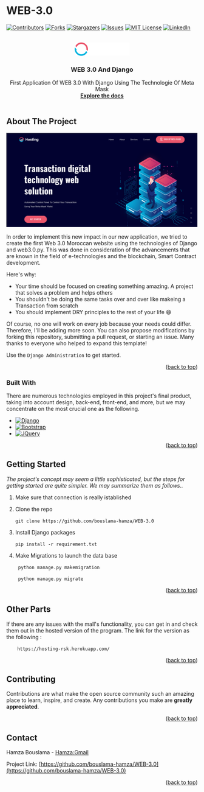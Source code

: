# WEB-3.0
<a name="readme-top"></a>
[![Contributors][contributors-shield]][contributors-url]
[![Forks][forks-shield]][forks-url]
[![Stargazers][stars-shield]][stars-url]
[![Issues][issues-shield]][issues-url]
[![MIT License][license-shield]][license-url]
[![LinkedIn][linkedin-shield]][linkedin-url]

<!-- logo-->
<br />
<div align="center">
  <a href="https://github.com/othneildrew/Best-README-Template">
    <img src="/staticfiles/assets/img/logo/logo.png" alt="Logo">
  </a>

  <h3 align="center">WEB 3.0 And Django</h3>

  <p align="center">
    First Application Of WEB 3.0 With Django Using The Technologie Of Meta Mask
    <br />
    <a href="https://github.com/bouslama-hamza"><strong>Explore the docs</strong></a>
    <br />
    <br />
  </p>
</div>

<!-- ABOUT THE PROJECT -->
## About The Project

![Product Name Screen Shot][product-screenshot]

In order to implement this new impact in our new application, we tried to create the first Web 3.0 Moroccan website using the technologies of Django and web3.0.py. This was done in consideration of the advancements that are known in the field of e-technologies and the blockchain, Smart Contract development.

Here's why:
* Your time should be focused on creating something amazing. A project that solves a problem and helps others
* You shouldn't be doing the same tasks over and over like makeing a Transaction from scratch
* You should implement DRY principles to the rest of your life :smile:

Of course, no one will work on every job because your needs could differ. Therefore, I'll be adding more soon. You can also propose modifications by forking this repository, submitting a pull request, or starting an issue. Many thanks to everyone who helped to expand this template!

Use the `Django Administration` to get started.

<p align="right">(<a href="#readme-top">back to top</a>)</p>


<!--  BUILT WITH -->
### Built With

There are numerous technologies employed in this project's final product, taking into account design, back-end, front-end, and more, but we may concentrate on the most crucial one as the following.

* [![Django][Django.com]][Django-url]
* [![Bootstrap][Bootstrap.com]][Bootstrap-url]
* [![JQuery][JQuery.com]][JQuery-url]

<p align="right">(<a href="#readme-top">back to top</a>)</p>


<!-- GETTING STARTED -->
## Getting Started

_The project's concept may seem a little sophisticated, but the steps for getting started are quite simpler. We may summarize them as follows.._

1. Make sure that connection is really istablished
2. Clone the repo
   ```
   git clone https://github.com/bouslama-hamza/WEB-3.0
   ```
   
3. Install Django packages
   ```
   pip install -r requirement.txt
   ```
   
4. Make Migrations to launch the data base
   ```
    python manage.py makemigration
   ``` 
   ```
    python manage.py migrate
   ```

<p align="right">(<a href="#readme-top">back to top</a>)</p>


<!-- USAGE EXAMPLES -->
## Other Parts

If there are any issues with the mall's functionality, you can get in and check them out in the hosted version of the program.
The link for the version as the following :

```
    https://hosting-rsk.herokuapp.com/
   ```
<p align="right">(<a href="#readme-top">back to top</a>)</p>


<!-- CONTRIBUTING -->
## Contributing

Contributions are what make the open source community such an amazing place to learn, inspire, and create. Any contributions you make are **greatly appreciated**.

<p align="right">(<a href="#readme-top">back to top</a>)</p>


<!-- CONTACT -->
## Contact

Hamza Bouslama - [Hamza:Gmail](ham.bousa98@gmail.com)

Project Link: [https://github.com/bouslama-hamza/WEB-3.0](https://github.com/bouslama-hamza/WEB-3.0)

<p align="right">(<a href="#readme-top">back to top</a>)</p>

<!-- MARKDOWN LINKS & IMAGES -->
<!-- https://www.markdownguide.org/basic-syntax/#reference-style-links -->
[contributors-shield]: https://img.shields.io/github/contributors/othneildrew/Best-README-Template.svg?style=for-the-badge
[contributors-url]: https://github.com/othneildrew/Best-README-Template/graphs/contributors
[forks-shield]: https://img.shields.io/github/forks/othneildrew/Best-README-Template.svg?style=for-the-badge
[forks-url]: https://github.com/othneildrew/Best-README-Template/network/members
[stars-shield]: https://img.shields.io/github/stars/othneildrew/Best-README-Template.svg?style=for-the-badge
[stars-url]: https://github.com/othneildrew/Best-README-Template/stargazers
[issues-shield]: https://img.shields.io/github/issues/othneildrew/Best-README-Template.svg?style=for-the-badge
[issues-url]: https://github.com/othneildrew/Best-README-Template/issues
[license-shield]: https://img.shields.io/github/license/othneildrew/Best-README-Template.svg?style=for-the-badge
[license-url]: https://github.com/othneildrew/Best-README-Template/blob/master/LICENSE.txt
[linkedin-shield]: https://img.shields.io/badge/-LinkedIn-black.svg?style=for-the-badge&logo=linkedin&colorB=555
[linkedin-url]: https://linkedin.com/in/othneildrew
[product-screenshot]: /staticfiles/assets/img/template.png
[Django.com]:https://img.shields.io/badge/Django-0769AD?style=for-the-badge&logo=django&logoColor=white
[Django-url]:https://www.djangoproject.com/
[Bootstrap.com]: https://img.shields.io/badge/Bootstrap-563D7C?style=for-the-badge&logo=bootstrap&logoColor=white
[Bootstrap-url]: https://getbootstrap.com
[JQuery.com]: https://img.shields.io/badge/jQuery-0769AD?style=for-the-badge&logo=jquery&logoColor=white
[JQuery-url]: https://jquery.com 
